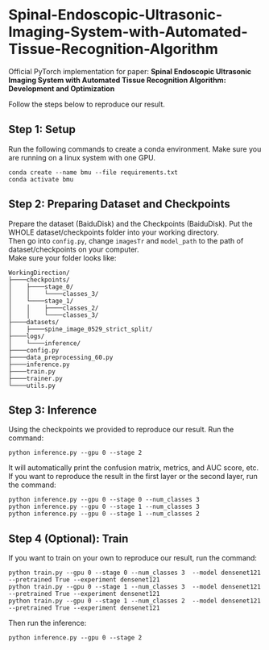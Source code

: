 # Spinal-Endoscopic-Ultrasonic-Imaging-System-with-Automated-Tissue-Recognition-Algorithm
Official PyTorch implementation for paper: **Spinal Endoscopic Ultrasonic Imaging System with Automated Tissue Recognition Algorithm: Development and Optimization**

Follow the steps below to reproduce our result.
## Step 1: Setup
Run the following commands to create a conda environment. Make sure you are running on a linux system with one GPU.
```
conda create --name bmu --file requirements.txt
conda activate bmu
```
## Step 2: Preparing Dataset and Checkpoints
Prepare the dataset (BaiduDisk) and the Checkpoints (BaiduDisk). Put the WHOLE dataset/checkpoints folder into your working directory.  
Then go into `config.py`, change `imagesTr` and `model_path` to the path of dataset/checkpoints on your computer.  
Make sure your folder looks like:
```
WorkingDirection/
├────checkpoints/
│    ├────stage_0/
│    │    └────classes_3/
│    └────stage_1/
│    │    ├────classes_2/
│    │    └────classes_3/
├────datasets/
│    ├────spine_image_0529_strict_split/
├────logs/
│    └────inference/
├────config.py
├────data_preprocessing_60.py
├────inference.py
├────train.py
├────trainer.py
└────utils.py
```
## Step 3: Inference
Using the checkpoints we provided to reproduce our result. Run the command:
```
python inference.py --gpu 0 --stage 2 
```
It will automatically print the confusion matrix, metrics, and AUC score, etc.  
If you want to reproduce the result in the first layer or the second layer, run the command:
```
python inference.py --gpu 0 --stage 0 --num_classes 3
python inference.py --gpu 0 --stage 1 --num_classes 3
python inference.py --gpu 0 --stage 1 --num_classes 2
```

## Step 4 (Optional): Train
If you want to train on your own to reproduce our result, run the command:
```
python train.py --gpu 0 --stage 0 --num_classes 3  --model densenet121 --pretrained True --experiment densenet121
python train.py --gpu 0 --stage 1 --num_classes 3  --model densenet121 --pretrained True --experiment densenet121
python train.py --gpu 0 --stage 1 --num_classes 2  --model densenet121 --pretrained True --experiment densenet121
```
Then run the inference:
```
python inference.py --gpu 0 --stage 2 
```
